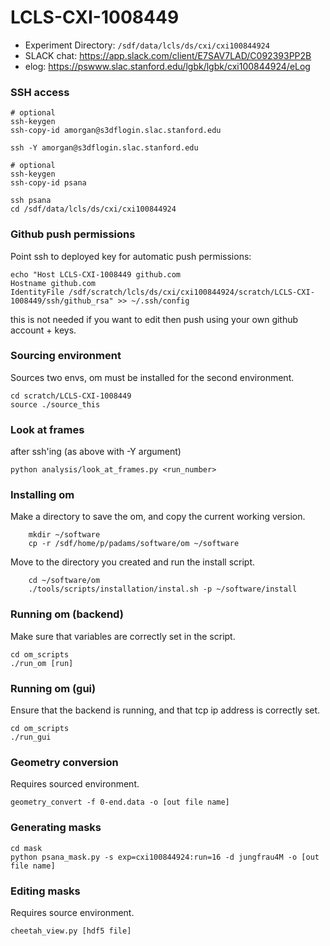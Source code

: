 # LCLS-CXI-1008449
- Experiment Directory: `/sdf/data/lcls/ds/cxi/cxi100844924`
- SLACK chat: https://app.slack.com/client/E7SAV7LAD/C092393PP2B
- elog: https://pswww.slac.stanford.edu/lgbk/lgbk/cxi100844924/eLog

### SSH access
```
# optional
ssh-keygen 
ssh-copy-id amorgan@s3dflogin.slac.stanford.edu

ssh -Y amorgan@s3dflogin.slac.stanford.edu

# optional
ssh-keygen 
ssh-copy-id psana

ssh psana
cd /sdf/data/lcls/ds/cxi/cxi100844924
```

### Github push permissions
Point ssh to deployed key for automatic push permissions:
```
echo "Host LCLS-CXI-1008449 github.com
Hostname github.com
IdentityFile /sdf/scratch/lcls/ds/cxi/cxi100844924/scratch/LCLS-CXI-1008449/ssh/github_rsa" >> ~/.ssh/config
```
this is not needed if you want to edit then push using your own github account + keys.

### Sourcing environment
Sources two envs, om must be installed for the second environment.
```
cd scratch/LCLS-CXI-1008449
source ./source_this
```

### Look at frames
after ssh'ing (as above with -Y argument)
```
python analysis/look_at_frames.py <run_number>
```

### Installing om

Make a directory to save the om, and copy the current working version.
```
    mkdir ~/software
    cp -r /sdf/home/p/padams/software/om ~/software
```

Move to the directory you created and run the install script.
```
    cd ~/software/om
    ./tools/scripts/installation/instal.sh -p ~/software/install
```
    
### Running om (backend)
Make sure that variables are correctly set in the script.
```
cd om_scripts
./run_om [run]
```

### Running om (gui)
Ensure that the backend is running, and that tcp ip address is correctly set.
```
cd om_scripts
./run_gui
```

### Geometry conversion
Requires sourced environment.
```
geometry_convert -f 0-end.data -o [out file name]
```

### Generating masks
```
cd mask
python psana_mask.py -s exp=cxi100844924:run=16 -d jungfrau4M -o [out file name]
```

### Editing masks
Requires source environment.
```
cheetah_view.py [hdf5 file]
```

